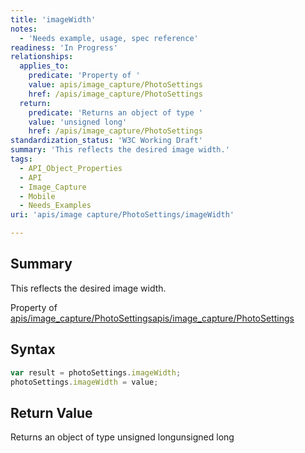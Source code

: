 ```yaml
---
title: 'imageWidth'
notes:
  - 'Needs example, usage, spec reference'
readiness: 'In Progress'
relationships:
  applies_to:
    predicate: 'Property of '
    value: apis/image_capture/PhotoSettings
    href: /apis/image_capture/PhotoSettings
  return:
    predicate: 'Returns an object of type '
    value: 'unsigned long'
    href: /apis/image_capture/PhotoSettings
standardization_status: 'W3C Working Draft'
summary: 'This reflects the desired image width.'
tags:
  - API_Object_Properties
  - API
  - Image_Capture
  - Mobile
  - Needs_Examples
uri: 'apis/image capture/PhotoSettings/imageWidth'

---
```

## Summary

This reflects the desired image width.

Property of [apis/image\_capture/PhotoSettings](/apis/image_capture/PhotoSettings)[apis/image\_capture/PhotoSettings](/apis/image_capture/PhotoSettings)

## Syntax

``` js
var result = photoSettings.imageWidth;
photoSettings.imageWidth = value;
```

## Return Value

Returns an object of type unsigned longunsigned long

